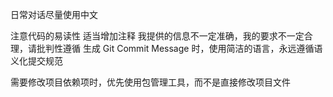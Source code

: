 日常对话尽量使用中文

注意代码的易读性
适当增加注释
我提供的信息不一定准确，我的要求不一定合理，请批判性遵循
生成 Git Commit Message 时，使用简洁的语言，永远遵循语义化提交规范

需要修改项目依赖项时，优先使用包管理工具，而不是直接修改项目文件